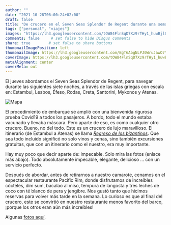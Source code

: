 ```yaml
---
author: ""
date: "2021-10-28T06:00:24+02:00"
draft: false
title: "De crucero en el Seven Seas Splendor de Regent durante una semana"
tags: ["personal", "viajes"]
images: "https://lh3.googleusercontent.com/tOW84FlnSqD7Xz9rTHy1_huwBjlC8ZWXT4m0TyOzt0bZvWkYolz84Z-01PmmmjDrmML7v_fbF4ABFWdGcr4YrEt1U4rHQxdIpIf1s5vHuqZt48FBYUpYYZQoO_QyZtLzLkCySLa1Y6U=w1920-h1080"
comments: false     # set false to hide Disqus comments
share: true        # set false to share buttons
thumbnailImagePosition: left
thumbnailImage: https://lh3.googleusercontent.com/BgT6AbgNLPJ0WruJawO7YfNcUYF-JEugDE5YpGik8ZVi8_Xnwh5zYOhYIihggHu_O6jZvcQ-2XDLqSWNLNace0gZDJYCBwLSxQYz7RIU7jvhKiMnmCFxAIkNMqSnQDM7_v08shsJBmM=w1920-h1080
coverImage: https://lh3.googleusercontent.com/tOW84FlnSqD7Xz9rTHy1_huwBjlC8ZWXT4m0TyOzt0bZvWkYolz84Z-01PmmmjDrmML7v_fbF4ABFWdGcr4YrEt1U4rHQxdIpIf1s5vHuqZt48FBYUpYYZQoO_QyZtLzLkCySLa1Y6U=w1920-h1080
metaAlignment: center
coverMeta: out
---
```


El jueves abordamos el Seven Seas Splendor de Regent, para navegar durante las siguientes siete noches, a través de las islas griegas con escala en: Estambul, Lesbos, Éfeso, Rodas, Creta, Santorini, Mykonos y Atenas.

<!--more-->

![Mapa](https://deluxecruises.com/images/regent-seven-seas-splendor-cruises-SPL211028.jpg)

El procedimiento de embarque se amplió con una bienvenida rigurosa prueba Covid19 a todos los pasajeros. A bordo, todo el mundo estaba vacunado y llevaba máscara. Pero aparte de eso, es como cualquier otro crucero. Bueno, no del todo. Este es un crucero de lujo maravilloso. El itinerario (de Estambul a Atenas) se llama *[Regreso de los bizantinos](https://www.rssc.com/cruises?pastVoyage=SPL211028)*. Que sea todo incluido significó no solo vinos y cenas, sino también excursiones gratuitas, que con un itinerario como el nuestro, era muy importante.

Hay muy poco que decir aparte de: impecable. Solo mira las fotos (enlace más abajo). Todo absolutamente impecable, elegante, delicioso ... con un servicio perfecto.

Después de abordar, antes de retirarnos a nuestro camarote, cenamos en el espectacular restaurante Pacific Rim, donde disfrutamos de increíbles cócteles, dim sum, bacalao al miso, tempura de langosta y tres leches de coco con té blanco de pera y jengibre. Nos gustó tanto que hicimos reservas para volver más tarde en la semana. Lo curioso es que al final del crucero, este se convirtió en nuestro restaurante menos favorito del barco, ¡porque los otros eran aún más increíbles!

Algunas [fotos aquí](https://photos.app.goo.gl/xYXCuP1h2iHovzEL8).
